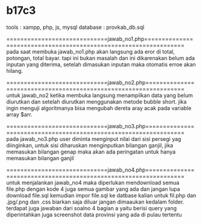 # b17c3
tools : xampp, php, js, mysql
database : provkab_db.sql


=============================jawab_no1.php=================================================================
pada saat membuka jawab_no1.php akan langsung ada eror di total, potongan, total bayar. 
tapi ini bukan masalah dan
ini dikarenakan belum ada inputan yang diterima, setelah dimasukan inputan maka otomatis erroe akan hilang.

=============================jawab_no2.php=================================================================
untuk jawab_no2  ketika membuka langsung menampilkan data yang belum diurutkan dan setelah diurutkan
menggunakan metode bubble short. jika ingin menguji algoritmanya bisa mengubah dereta aray acak pada variable
array $arr.

=============================jawab_no3.php=================================================================
pada jawab_no3.php user diminta menginput nilai dari sisi persegi yag diinginkan,
untuk sisi diharuskan menginputkan bilangan ganjil, jika memasukan bilangan genap maka akan ada peringatan
untuk hanya memasukan bilangan ganjil

=============================jawab_no4.php=================================================================
untuk menjalankan jawab_no4 maka diperlukan mendownload semua file.php dengan kode 4 juga semua gambar yang ada
dan jangan lupa download file.sql kemudian impor file.sql ke datbase kalian
untuk fil.php dan .jpg/.png  dan .css biarkan saja diluar jangan dimaaukan kedalam folder.
terdapat juga jawaban dari soalno 4 bagian a yaitu berisi query yang diperintahkan juga screenshot data provinsi
yang ada di pulau tertentu
